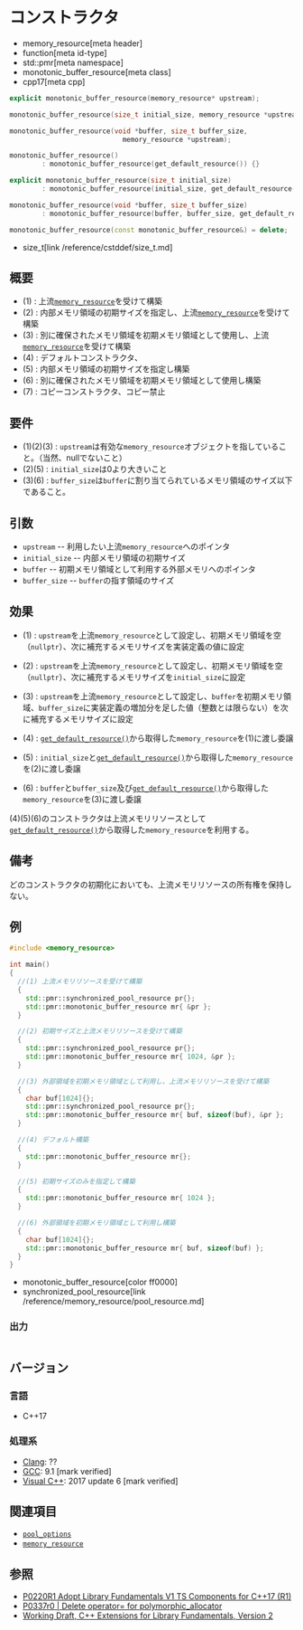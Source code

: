 # コンストラクタ
* memory_resource[meta header]
* function[meta id-type]
* std::pmr[meta namespace]
* monotonic_buffer_resource[meta class]
* cpp17[meta cpp]

```cpp
explicit monotonic_buffer_resource(memory_resource* upstream);                      //(1)

monotonic_buffer_resource(size_t initial_size, memory_resource *upstream);          //(2)

monotonic_buffer_resource(void *buffer, size_t buffer_size,
                            memory_resource *upstream);                             //(3)

monotonic_buffer_resource()
        : monotonic_buffer_resource(get_default_resource()) {}                      //(4)

explicit monotonic_buffer_resource(size_t initial_size)
        : monotonic_buffer_resource(initial_size, get_default_resource()) {}        //(5)

monotonic_buffer_resource(void *buffer, size_t buffer_size)
        : monotonic_buffer_resource(buffer, buffer_size, get_default_resource()) {} //(6)

monotonic_buffer_resource(const monotonic_buffer_resource&) = delete;               //(7)
```
* size_t[link /reference/cstddef/size_t.md]

## 概要

- (1) : 上流[`memory_resource`](/reference/memory_resource/memory_resource.md)を受けて構築
- (2) : 内部メモリ領域の初期サイズを指定し、上流[`memory_resource`](/reference/memory_resource/memory_resource.md)を受けて構築
- (3) : 別に確保されたメモリ領域を初期メモリ領域として使用し、上流[`memory_resource`](/reference/memory_resource/memory_resource.md)を受けて構築
- (4) : デフォルトコンストラクタ、
- (5) : 内部メモリ領域の初期サイズを指定し構築
- (6) : 別に確保されたメモリ領域を初期メモリ領域として使用し構築
- (7) : コピーコンストラクタ、コピー禁止

## 要件

- (1)(2)(3) : `upstream`は有効な`memory_resource`オブジェクトを指していること。（当然、nullでないこと）
- (2)(5) : `initial_size`は0より大きいこと
- (3)(6) : `buffer_size`は`buffer`に割り当てられているメモリ領域のサイズ以下であること。

## 引数

- `upstream` -- 利用したい上流`memory_resource`へのポインタ
- `initial_size` -- 内部メモリ領域の初期サイズ
- `buffer` -- 初期メモリ領域として利用する外部メモリへのポインタ
- `buffer_size` -- `buffer`の指す領域のサイズ

## 効果

- (1) : `upstream`を上流`memory_resource`として設定し、初期メモリ領域を空（`nullptr`）、次に補充するメモリサイズを実装定義の値に設定

- (2) : `upstream`を上流`memory_resource`として設定し、初期メモリ領域を空（`nullptr`）、次に補充するメモリサイズを`initial_size`に設定

- (3) : `upstream`を上流`memory_resource`として設定し、`buffer`を初期メモリ領域、`buffer_size`に実装定義の増加分を足した値（整数とは限らない）を次に補充するメモリサイズに設定

- (4) : [`get_default_resource()`](/reference/memory_resource/get_default_resource.md)から取得した`memory_resource`を(1)に渡し委譲

- (5) : `initial_size`と[`get_default_resource()`](/reference/memory_resource/get_default_resource.md)から取得した`memory_resource`を(2)に渡し委譲

- (6) : `buffer`と`buffer_size`及び[`get_default_resource()`](/reference/memory_resource/get_default_resource.md)から取得した`memory_resource`を(3)に渡し委譲

(4)(5)(6)のコンストラクタは上流メモリリソースとして[`get_default_resource()`](/reference/memory_resource/get_default_resource.md)から取得した`memory_resource`を利用する。

## 備考
どのコンストラクタの初期化においても、上流メモリリソースの所有権を保持しない。

## 例
```cpp example
#include <memory_resource>

int main()
{
  //(1) 上流メモリリソースを受けて構築
  {
    std::pmr::synchronized_pool_resource pr{};
    std::pmr::monotonic_buffer_resource mr{ &pr };
  }

  //(2) 初期サイズと上流メモリリソースを受けて構築
  {
    std::pmr::synchronized_pool_resource pr{};
    std::pmr::monotonic_buffer_resource mr{ 1024, &pr };
  }

  //(3) 外部領域を初期メモリ領域として利用し、上流メモリリソースを受けて構築
  {
    char buf[1024]{};
    std::pmr::synchronized_pool_resource pr{};
    std::pmr::monotonic_buffer_resource mr{ buf, sizeof(buf), &pr };
  }

  //(4) デフォルト構築
  {
    std::pmr::monotonic_buffer_resource mr{};
  }

  //(5) 初期サイズのみを指定して構築
  {
    std::pmr::monotonic_buffer_resource mr{ 1024 };
  }

  //(6) 外部領域を初期メモリ領域として利用し構築
  {
    char buf[1024]{};
    std::pmr::monotonic_buffer_resource mr{ buf, sizeof(buf) };
  }
}
```
* monotonic_buffer_resource[color ff0000]
* synchronized_pool_resource[link /reference/memory_resource/pool_resource.md]

### 出力
```
```

## バージョン
### 言語
- C++17

### 処理系
- [Clang](/implementation.md#clang): ??
- [GCC](/implementation.md#gcc): 9.1 [mark verified]
- [Visual C++](/implementation.md#visual_cpp): 2017 update 6 [mark verified]

## 関連項目
- [`pool_options`](../pool_options.md)
- [`memory_resource`](../memory_resource.md)

## 参照
- [P0220R1 Adopt Library Fundamentals V1 TS Components for C++17 (R1)](http://www.open-std.org/jtc1/sc22/wg21/docs/papers/2016/p0220r1.html)
- [P0337r0 | Delete operator= for polymorphic_allocator](http://www.open-std.org/jtc1/sc22/wg21/docs/papers/2016/p0337r0.html)
- [Working Draft, C++ Extensions for Library Fundamentals, Version 2](http://www.open-std.org/jtc1/sc22/wg21/docs/papers/2015/n4562.html#memory.resource.synop)
